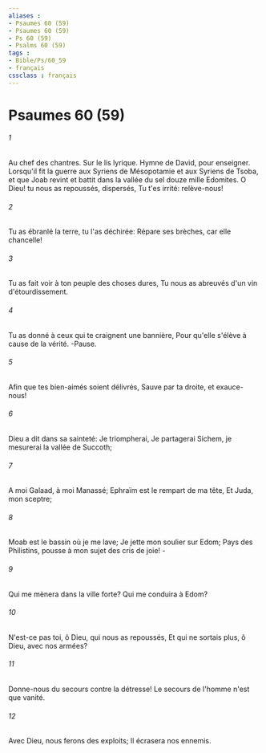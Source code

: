 ```yaml
---
aliases : 
- Psaumes 60 (59)
- Psaumes 60 (59)
- Ps 60 (59)
- Psalms 60 (59)
tags : 
- Bible/Ps/60_59
- français
cssclass : français
---
```


# Psaumes 60 (59)

###### 1
Au chef des chantres. Sur le lis lyrique. Hymne de David, pour enseigner. Lorsqu'il fit la guerre aux Syriens de Mésopotamie et aux Syriens de Tsoba, et que Joab revint et battit dans la vallée du sel douze mille Edomites. O Dieu! tu nous as repoussés, dispersés, Tu t'es irrité: relève-nous!
###### 2
Tu as ébranlé la terre, tu l'as déchirée: Répare ses brèches, car elle chancelle!
###### 3
Tu as fait voir à ton peuple des choses dures, Tu nous as abreuvés d'un vin d'étourdissement.
###### 4
Tu as donné à ceux qui te craignent une bannière, Pour qu'elle s'élève à cause de la vérité. -Pause.
###### 5
Afin que tes bien-aimés soient délivrés, Sauve par ta droite, et exauce-nous!
###### 6
Dieu a dit dans sa sainteté: Je triompherai, Je partagerai Sichem, je mesurerai la vallée de Succoth;
###### 7
A moi Galaad, à moi Manassé; Ephraïm est le rempart de ma tête, Et Juda, mon sceptre;
###### 8
Moab est le bassin où je me lave; Je jette mon soulier sur Edom; Pays des Philistins, pousse à mon sujet des cris de joie! -
###### 9
Qui me mènera dans la ville forte? Qui me conduira à Edom?
###### 10
N'est-ce pas toi, ô Dieu, qui nous as repoussés, Et qui ne sortais plus, ô Dieu, avec nos armées?
###### 11
Donne-nous du secours contre la détresse! Le secours de l'homme n'est que vanité.
###### 12
Avec Dieu, nous ferons des exploits; Il écrasera nos ennemis.
